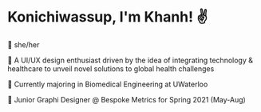 # Konichiwassup, I'm Khanh! :v:

<!--
**bxokhxnhle/bxokhxnhle** is a ✨ _special_ ✨ repository because its `README.md` (this file) appears on your GitHub profile.

Here are some ideas to get you started:

-->
:seedling: she/her

:cactus: A UI/UX design enthusiast driven by the idea of integrating technology & healthcare to unveil novel solutions to global health challenges

🦾 Currently majoring in Biomedical Engineering at UWaterloo 

:milky_way: Junior Graphi Designer @ Bespoke Metrics for Spring 2021 (May-Aug)
